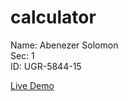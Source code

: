 # calculator

Name: Abenezer Solomon<br>
Sec: 1<br>
ID: UGR-5844-15<br>

[Live Demo](https://aben-sol.github.io/calculator)
